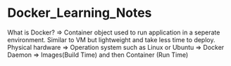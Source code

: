 # Docker_Learning_Notes

What is Docker?
=> Container object used to run application in a seperate environment. Similar to VM but lightweight and take less time to deploy. Physical hardware => Operation system such as Linux or Ubuntu => Docker Daemon => Images(Build Time) and then Container (Run Time)

